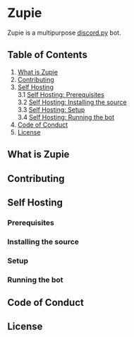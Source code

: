 # Zupie
Zupie is a multipurpose [discord.py](https://github.com/Rapptz/discord.py) bot.

## Table of Contents

1. [What is Zupie](https://github.com/SnowyJaguar1034/Zupie#what-is-zupie)
2. [Contributing](https://github.com/SnowyJaguar1034/Zupie#contributing)
3. [Self Hosting](https://github.com/SnowyJaguar1034/Zupie#self-hosting)<br/>
3.1 [Self Hosting: Prerequisites](https://github.com/SnowyJaguar1034/Zupie#prerequisites)<br/>
3.2 [Self Hosting: Installing the source](https://github.com/SnowyJaguar1034/Zupie#installing-the-source)<br/>
3.3 [Self Hosting: Setup](https://github.com/SnowyJaguar1034/Zupie#setup)<br/>
3.4 [Self Hosting: Running the bot](https://github.com/SnowyJaguar1034/Zupie#running-the-bot)<br/>
4. [Code of Conduct](https://github.com/SnowyJaguar1034/Zupie#code-of-conduct)
5. [License](https://github.com/SnowyJaguar1034/Zupie#license)

## What is Zupie

## Contributing

## Self Hosting

### Prerequisites

### Installing the source

### Setup

### Running the bot

## Code of Conduct

## License

<!-- [![Anurag's GitHub stats](https://github-readme-stats.vercel.app/api?username=SnowyJaguar1034)](https://github.com/anuraghazra/github-readme-stats) -->

